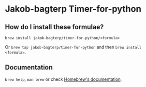 # Jakob-bagterp Timer-for-python

## How do I install these formulae?

`brew install jakob-bagterp/timer-for-python/<formula>`

Or `brew tap jakob-bagterp/timer-for-python` and then `brew install <formula>`.

## Documentation

`brew help`, `man brew` or check [Homebrew's documentation](https://docs.brew.sh).

